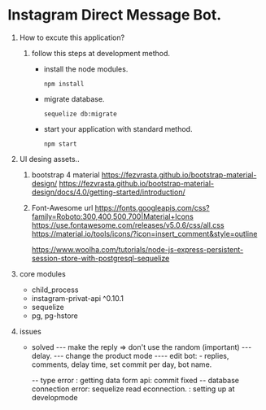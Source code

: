# Instagram Direct Message Bot.

1. How to excute this application?
    1) follow this steps at development method.
        - install the node modules.
            `````````
            npm install
            `````````

        - migrate database.
            `````````
            sequelize db:migrate
            `````````

        - start your application with standard method.

            ````````
            npm start
            ````````
2. UI desing assets..
    1) bootstrap 4 material
        https://fezvrasta.github.io/bootstrap-material-design/
        https://fezvrasta.github.io/bootstrap-material-design/docs/4.0/getting-started/introduction/

    2) Font-Awesome url
        https://fonts.googleapis.com/css?family=Roboto:300,400,500,700|Material+Icons
        https://use.fontawesome.com/releases/v5.0.6/css/all.css
        https://material.io/tools/icons/?icon=insert_comment&style=outline

        https://www.woolha.com/tutorials/node-js-express-persistent-session-store-with-postgresql-sequelize

3. core modules
    - child_process
    - instagram-privat-api ^0.10.1
    - sequelize
    - pg, pg-hstore

4. issues
    - solved
        --- make the reply => don't use the random (important)
        --- delay.
        --- change the product mode
        ---- edit bot:
            - replies, comments, delay time, set commit per day, bot name.

        -- type error : getting data form api: commit fixed
        -- database connection error: sequelize read econnection. : setting up at developmode